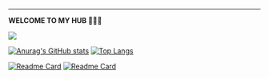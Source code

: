 ---
**WELCOME TO MY HUB 🍺🍺🍺**

![](https://komarev.com/ghpvc/?username=ByeRose&color=brightgreen)

[![Anurag's GitHub stats](https://github-readme-stats.vercel.app/api?username=ByeRose&hide=contribs,prs&show_icons=true&theme=vue)]()
[![Top Langs](https://github-readme-stats.vercel.app/api/top-langs/?username=ByeRose&layout=compact&theme=vue)]()

[![Readme Card](https://github-readme-stats.vercel.app/api/pin/?username=ByeRose&repo=writeups-buuctf&theme=vue)](https://github.com/ByeRose/writeups-buuctf)
[![Readme Card](https://github-readme-stats.vercel.app/api/pin/?username=ByeRose&repo=writeups-adworld&theme=vue)](https://github.com/ByeRose/writeups-adworld)
